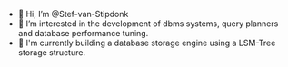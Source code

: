 - 👋 Hi, I’m @Stef-van-Stipdonk
- 👀 I’m interested in the development of dbms systems, query planners and database performance tuning.
- 🌱 I'm currently building a database storage engine using a LSM-Tree storage structure.
